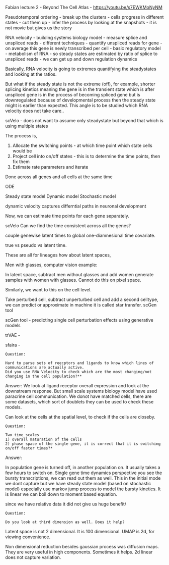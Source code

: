 Fabian lecture 2 - Beyond The Cell Atlas - https://youtu.be/s7EWKMoNyNM

Pseudotemporal ordering - break up the clusters - cells progress in different states - cut them up - infer the process by looking at the snapshots - it is not movie but gives us the story

RNA velocity - building systems biology model - measure splice and unspliced reads - different techniques - quantify unspliced reads for gene - on average this gene is newly transcribed per cell - basic regulatory model - metabolism of RNA - so steady states are estimated by ratio of splice to unspliced reads - we can get up and down regulation dynamics

Basically, RNA velocity is going to extremes quantifying the steadystates and looking at the ratios.

But what if the steady state is not the extreme (off), for example, shorter splicing kinetics meaning the gene is in the transient state which is after unspliced gene is in the process of becoming spliced gene but is downregulated because of developmental process then the steady state might is earlier than expected. This angle is to be studied which RNA velocity does not take care..

scVelo - does not want to assume only steadystate but beyond that which is using multiple states 

The process is,
1) Allocate the switching points - at which time point which state cells would be
2) Project cell into on/off states - this is to determine the time points, then fix them
3) Estimate rate parameters  and iterate

Done across all genes and all cells at the same time

ODE 

Steady state model
Dynamic model
Stochastic model

dynamic velocity captures differntial paths in neuronal development

Now, we can estimate time points for each gene separately. 

scVelo 
Can we find the time consistent across all the genes?

couple genewise latent times to global one-diamnesional time covariate.

true vs pseudo vs latent time.

These are all for lineages how about latent spaces, 

Men with glasses, computer vision example:

In latent space, subtract men without glasses and add women generate samples with women with glasses. Cannot do this on pixel space.

Similarly, we want to this on the cell level. 

Take perturbed cell, subtract unperturbed cell and add a second celltype, we can predict or approximate 
in machine it is called star transfer. scGen tool

scGen tool - predicting single cell perturbation effects using generative models

trVAE - 

sfaira - 

```
Question:

Hard to parse sets of reecptors and ligands to know which lines of communications are actually active.
Did you use RNA Velocity to check which are the most changing/not changing in the cell population?**
```
Answer: We look at ligand receptor overall expression and look at the downstream response. But small scale systems biology model have used paracrine cell communication. We donot have matched cells, there are some datasets, which sort of doublets they can be used to check these models.

Can look at the cells at the spatial level, to check if the cells are closeby. 

```
Question:

Two time scales
1) overall maturation of the cells
2) phase space of the single gene, it is correct that it is switching on/off faster times?*
```
Answer:

In population gene is turned off, in another population on. It usually takes a few hours to switch on. Single gene time dynamics perspective you see the bursty transcriptions, we can read out them as well.
This in the initial mode we dont capture but we have steady state model (based on stochastic model) especially use markov jump process to model the bursty kinetics. It is linear we can boil down to moment based equation.

since we have relative data it did not give us huge benefit/

```
Question:

Do you look at third dimension as well. Does it help?
```
Latent space is not 2 dimensional. It is 100 dimensional.
UMAP is 2d, for viewing convenience. 

Non dimensional reduction besides gaussian process was diffusion maps. They are very useful in high components. Sometimes it helps. 2d linear does not capture variation. 
